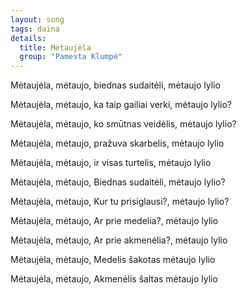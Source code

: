 ```yaml
---
layout: song
tags: daina
details:
  title: Mėtaujėla
  group: "Pamesta Klumpė"
---
```


Mėtaujėla, mėtaujo,
biednas sudaitėli,
mėtaujo lylio

Mėtaujėla, mėtaujo,
ka taip gailiai verki,
mėtaujo lylio?

Mėtaujėla, mėtaujo,
ko smūtnas veidėlis,
mėtaujo lylio?

Mėtaujėla, mėtaujo,
pražuva skarbelis,
mėtaujo lylio

Mėtaujėla, mėtaujo,
ir visas turtelis,
mėtaujo lylio

Mėtaujėla, mėtaujo,
Biednas sudaitėli,
mėtaujo lylio?

Mėtaujėla, mėtaujo,
Kur tu prisiglausi?,
mėtaujo lylio?

Mėtaujėla, mėtaujo,
Ar prie medelia?,
mėtaujo lylio

Mėtaujėla, mėtaujo,
Ar prie akmenėlia?,
mėtaujo lylio

Mėtaujėla, mėtaujo,
Medelis šakotas
mėtaujo lylio

Mėtaujėla, mėtaujo,
Akmenėlis šaltas
mėtaujo lylio
